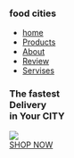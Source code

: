 <!DOCTYPE html>
<html lang="en">
  <head>
    <meta charset="UTF-8">
    <meta http-equiv="X=UA-Compatible" content="IE=edge">
    <meta name="viewport" content="wdth= devce-width, nitial-scale=1.0">
    <title> Nike - Just Do It </title>
    <link rel="stylesheet" href="style.css">
    <link rel="shortcut icon" href="image/logo.png">
	<link rel="stylesheet" href="https://cdnjs.cloudflare.com/ajax/libs/font-awesome/6.1.1/css/all.min.css" integrity="sha512-KfkfwYDsLkIlwQp6LFnl8zNdLGxu9YAA1QvwINks4PhcElQSvqcyVLLD9aMhXd13uQjoXtEKNosOWaZqXgel0g==" crossorigin="anonymous" referrerpolicy="no-referrer" />
  </head>
  <body>
    <section>
	  <nav>
	    <div class="logo">
		  <h1>food citie<span>s</span></h1>
		</div>
		<ul>
		  <li><a href="#home">home</a></li>
		  <li><a href="#Products">Products</a></li>
		  <li><a href="#About">About</a></li>
		  <li><a href="#Review">Review</a></li>
		  <li><a href="#Servises">Servises</a></li>
		</ul>
		<div class="icons">
		  <i class="fa-solid fa-heart"></i>
		  <i class="fa-solid fa-cart-shopping"></i>
		  <i class="fa-solid fa-user"></i>
		</div>
		<div class="main" id="Home">
		  <div class="main_content">
		    <div class="main_text">
			  <h1>The fastest<br> Delivery <br> <span>in Your CITY</span></h1>
			  <p> 
			  </p>
			</div>
			<div class="main_image">
			  <img src="https://img.delicious.com.au/tDFZk3WL/del/2016/03/portuguese-chicken-burger-28443-1.jpg">
			</div>
		  </div>
		  <div class="social_icon">
		    <i class="fa-brands fa-facebook-f"></i>
			<i class="fa-brands fa-twitter"></i>
			<i class="fa-brands fa-instagram"></i>
			<i class="fa-brands fa-linkedin-in"></i>
		  </div>
		  <div class="button">
		    <a href="#">SHOP NOW</a>
			<i class="fa-solid fa-chevron-right"></i>
		  </div>
		</div>
	  </nav>
	</section>  
  
  </body>
</html>
